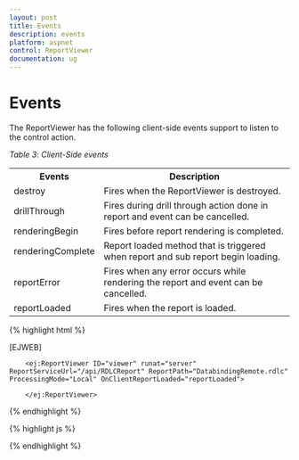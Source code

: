 ```yaml
---
layout: post
title: Events
description: events
platform: aspnet
control: ReportViewer
documentation: ug
---
```


# Events

The ReportViewer has the following client-side events support to listen to the control action.

_Table_ _3_: _Client-Side events_

<table>
<tr>
<th>
Events</th><th>
Description</th></tr>
<tr>
<td>
destroy</td><td>
Fires when the ReportViewer is destroyed.</td></tr>
<tr>
<td>
drillThrough</td><td>
Fires during drill through action done in report and event can be cancelled.</td></tr>
<tr>
<td>
renderingBegin</td><td>
Fires before report rendering is completed.</td></tr>
<tr>
<td>
renderingComplete</td><td>
Report loaded method that is triggered when report and sub report begin loading.</td></tr>
<tr>
<td>
reportError</td><td>
Fires when any error occurs while rendering the report and event can be cancelled.</td></tr>
<tr>
<td>
reportLoaded</td><td>
Fires when the report is loaded.</td></tr>
</table>






{% highlight html %}

[EJWEB]

        <ej:ReportViewer ID="viewer" runat="server" ReportServiceUrl="/api/RDLCReport" ReportPath="DatabindingRemote.rdlc" ProcessingMode="Local" OnClientReportLoaded="reportLoaded">

        </ej:ReportViewer>
		
{% endhighlight %}

{% highlight js %}


<script type="text/javascript">

        function reportLoaded(senderObj) {

                $.ajax({

                    type: "POST",

                    contentType: "application/json; charset=utf-8",

                    url: '../wcf/Reportservice.svc/GetOrderDetails',

                    dataType: "json",

                    processData: false, 

                    crossDomain: true,

                    async: false,

                    timeout: 5000,

                    success: function (result) {

                        reportdata = result.d;  

                        var dataManger = ej.DataManager(reportdata);

                        var query = ej.Query().select("OrderID", "CustomerID", "EmployeeID", "Freight", "ShipCity", "ShipCountry");

                        reportResult = dataManger.executeLocal(query);

                        var reportModel = $("#viewer").data('ejReportViewer');

                        reportModel.model.dataSources = [{ value: reportResult, name: "remote" }];

                    },

                    error: function (result) {

                        alert(result);

                    }

            });

           }

    </script>

{% endhighlight %}









